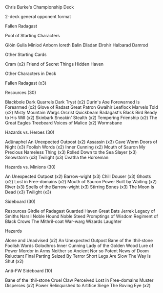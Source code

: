 Chris Burke's
Championship Deck

2-deck general opponent format

Fallen Radagast

 

Pool of Starting Characters

Glóin
Gulla
Mîniod
Anborn
Ioreth
Balin
Elladan
Elrohir
Halbarad
Damrod
 

Other Starting Cards

Cram (x2)
Friend of Secret Things
Hidden Haven
 

Other Characters in Deck

Fallen Radagast (x3)
 

Resources (30)

Blackbole
Dark Quarrels
Dark Tryst (x2)
Durin's Axe
Forewarned Is Forearmed (x2)
Glove of Radast
Great Patron
Gwaihir
Leaflock
Marvels Told (x2)
Misty Mountain Wargs
Orcrist
Quickbeam
Radagast's Black Bird
Ready to His Will (x2)
Skinbark
Sneakin'
Stealth (x2)
Tempering Frienship (x2)
The Great Eagles
Treebeard
Voices of Malice (x2)
Wormsbane
 

Hazards vs. Heroes (30)

Adûnaphel
An Unexpected Outpost (x2)
Assassin (x3)
Cave Worm
Doors of Night (x3)
Foolish Words (x2)
Inner Cunning (x2)
Mouth of Sauron
My Precious
Nameless Thing (x3)
Rolled Down to the Sea
Slayer (x3)
Snowstorm (x3)
Twilight (x3)
Ûvatha the Horseman
 

Hazards vs. Minions (30)

An Unexpected Outpost (x2)
Barrow-wight (x3)
Chill Douser (x3)
Ghosts (x2)
Lost in Free-domains (x2)
Mouth of Sauron
Power Built by Waiting (x2)
River (x3)
Spells of the Barrow-wight (x3)
Stirring Bones (x3)
The Moon Is Dead (x3)
Twilight (x3)
 

Sideboard (30)

Resources
Girdle of Radagast
Guarded Haven
Great Bats
Jerrek
Legacy of Smiths
Narsil
Noble Hound
Noble Steed
Promptings of Wisdom
Regiment of Black Crows
The Mithril-coat
War-warg
Wizards Laughter
 

Hazards

Alone and Unadvised (x2)
An Unexpected Outpost
Bane of the Ithil-stone
Foolish Words
Golodhros
Inner Cunning
Lady of the Golden Wood
Lure of Power
Mordor in Arms
Neither so Ancient Nor so Potent
News of Doom
Reluctant Final Parting
Seized By Terror
Short Legs Are Slow
The Way Is Shut (x2)
 

Anti-FW Sideboard (10)

Bane of the Ithil-stone
Cruel Claw Perceived
Lost in Free-domains
Muster Disperses (x2)
Power Relinquished to Artifice
Siege
The Roving Eye (x2)
